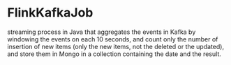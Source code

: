 # FlinkKafkaJob

streaming process in Java that aggregates the events in Kafka by windowing the events on each 10 seconds, and count only the number of insertion of new items (only the new items, not the deleted or the updated), and store them in Mongo in a collection containing the date and the result.
